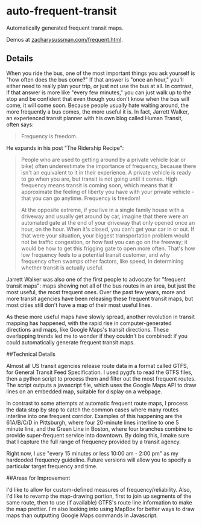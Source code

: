# auto-frequent-transit
Automatically generated frequent transit maps.  

Demos at [zacharysussman.com/frequent.html](http://zacharysussman.com/frequent.html).

## Details
When you ride the bus, one of the most important things you ask yourself is "how often does the bus come?" If that answer is "once an hour," you'll either need to really plan your trip, or just not use the bus at all. In contrast, if that answer is more like "every few minutes," you can just walk up to the stop and be confident that even though you don't know when the bus will come, it will come soon. Because people usually hate waiting around, the more frequently a bus comes, the more useful it is. In fact, Jarrett Walker, an experienced transit planner with his own blog called Human Transit, often says:

>Frequency is freedom.

He expands in his post "The Ridership Recipe":

>People who are used to getting around by a private vehicle (car or bike) often underestimate the importance of frequency, because there isn't an equivalent to it in their experience. A private vehicle is ready to go when you are, but transit is not going until it comes. High frequency means transit is coming soon, which means that it approximate the feeling of liberty you have with your private vehicle - that you can go anytime. Frequency is freedom!
>
>At the opposite extreme, if you live in a single family house with a driveway and usually get around by car, imagine that there were an automated gate at the end of your driveway that only opened once an hour, on the hour. When it's closed, you can't get your car in or out. If that were your situation, your biggest transportation problem would not be traffic congestion, or how fast you can go on the freeway; it would be how to get this frigging gate to open more often. That's how low frequency feels to a potential transit customer, and why frequency often swamps other factors, like speed, in determining whether transit is actually useful.

Jarrett Walker was also one of the first people to advocate for "frequent transit maps": maps showing not all of the bus routes in an area, but just the most useful, the most frequent ones. Over the past few years, more and more transit agencies have been releasing these frequent transit maps, but most cities still don't have a map of their most useful lines.

As these more useful maps have slowly spread, another revolution in transit mapping has happened, with the rapid rise in computer-generated directions and maps, like Google Maps's transit directions. These overlapping trends led me to wonder if they couldn't be combined: if you could automatically generate frequent transit maps.

##Technical Details

Almost all US transit agencies release route data in a format called GTFS, for General Transit Feed Specification. I used pygtfs to read the GTFS files, then a python script to process them and filter out the most frequent routes. The script outputs a javascript file, which uses the Google Maps API to draw lines on an embedded map, suitable for display on a webpage.

In contrast to some attempts at automatic frequent route maps, I process the data stop by stop to catch the common cases where many routes interline into one frequent corridor. Examples of this happening are the 61A/B/C/D in Pittsburgh, where four 20-minute lines interline to one 5 minute line, and the Green Line in Boston, where four branches combine to provide super-frequent service into downtown. By doing this, I make sure that I capture the full range of frequency provided by a transit agency.

Right now, I use "every 15 minutes or less 10:00 am - 2:00 pm" as my hardcoded frequency guideline. Future versions will allow you to specify a particular target frequency and time.

##Areas for Improvement

I'd like to allow for custom-defined measures of frequency/reliability. Also, I'd like to revamp the map-drawing portion, first to join up segments of the same route, then to use (if available) GTFS's route line information to make the map prettier. I'm also looking into using MapBox for better ways to draw maps than outputting Google Maps commands in Javascript.
